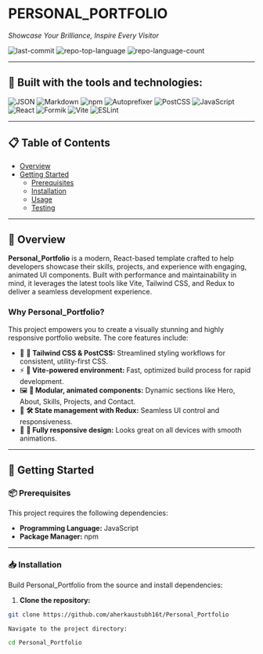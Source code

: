 
# PERSONAL_PORTFOLIO 

*Showcase Your Brilliance, Inspire Every Visitor*

![last-commit](https://img.shields.io/github/last-commit/aherkaustubh16t/Personal_Portfolio?style=flat&logo=git&logoColor=white&color=0080ff)
![repo-top-language](https://img.shields.io/github/languages/top/aherkaustubh16t/Personal_Portfolio?style=flat&color=0080ff)
![repo-language-count](https://img.shields.io/github/languages/count/aherkaustubh16t/Personal_Portfolio?style=flat&color=0080ff)

---

## 🔧 Built with the tools and technologies:

![JSON](https://img.shields.io/badge/JSON-000000.svg?style=flat&logo=JSON&logoColor=white)
![Markdown](https://img.shields.io/badge/Markdown-000000.svg?style=flat&logo=Markdown&logoColor=white)
![npm](https://img.shields.io/badge/npm-CB3837.svg?style=flat&logo=npm&logoColor=white)
![Autoprefixer](https://img.shields.io/badge/Autoprefixer-DD3735.svg?style=flat&logo=Autoprefixer&logoColor=white)
![PostCSS](https://img.shields.io/badge/PostCSS-DD3A0A.svg?style=flat&logo=PostCSS&logoColor=white)
![JavaScript](https://img.shields.io/badge/JavaScript-F7DF1E.svg?style=flat&logo=JavaScript&logoColor=black)
![React](https://img.shields.io/badge/React-61DAFB.svg?style=flat&logo=React&logoColor=black)
![Formik](https://img.shields.io/badge/Formik-2563EB.svg?style=flat&logo=Formik&logoColor=white)
![Vite](https://img.shields.io/badge/Vite-646CFF.svg?style=flat&logo=Vite&logoColor=white)
![ESLint](https://img.shields.io/badge/ESLint-4B32C3.svg?style=flat&logo=ESLint&logoColor=white)

---

## 📋 Table of Contents

- [Overview](#overview)
- [Getting Started](#getting-started)
  - [Prerequisites](#prerequisites)
  - [Installation](#installation)
  - [Usage](#usage)
  - [Testing](#testing)

---

## 📌 Overview

**Personal_Portfolio** is a modern, React-based template crafted to help developers showcase their skills, projects, and experience with engaging, animated UI components. Built with performance and maintainability in mind, it leverages the latest tools like Vite, Tailwind CSS, and Redux to deliver a seamless development experience.

### Why Personal_Portfolio?

This project empowers you to create a visually stunning and highly responsive portfolio website. The core features include:

- 🎨 **🧩 Tailwind CSS & PostCSS:** Streamlined styling workflows for consistent, utility-first CSS.
- ⚡ **🚀 Vite-powered environment:** Fast, optimized build process for rapid development.
- 🖼️ **🌟 Modular, animated components:** Dynamic sections like Hero, About, Skills, Projects, and Contact.
- 🔄 **🛠️ State management with Redux:** Seamless UI control and responsiveness.
- 🎯 **📱 Fully responsive design:** Looks great on all devices with smooth animations.

---

## 🚀 Getting Started

### 📦 Prerequisites

This project requires the following dependencies:

- **Programming Language:** JavaScript
- **Package Manager:** npm

---

### 📥 Installation

Build Personal_Portfolio from the source and install dependencies:

1. **Clone the repository:**

```bash
git clone https://github.com/aherkaustubh16t/Personal_Portfolio

Navigate to the project directory:

cd Personal_Portfolio
